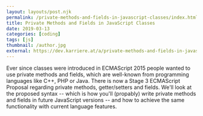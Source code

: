```yaml
---
layout: layouts/post.njk
permalink: /private-methods-and-fields-in-javascript-classes/index.html
title: Private Methods and Fields in JavaScript Classes
date: 2019-03-13
categories: [coding]
tags: [js]
thumbnail: /author.jpg
external: https://dev.karriere.at/a/private-methods-and-fields-in-javascript-classes
---
```


Ever since classes were introduced in ECMAScript 2015 people wanted to use private methods and fields, which are well-known from programming languages like C++, PHP or Java. There is now a Stage 3 ECMAScript Proposal regarding private methods, getter/setters and fields. We'll look at the proposed syntax -- which is how you'll (propably) write private methods and fields in future JavaScript versions -- and how to achieve the same functionality with current language features.

<!--

Ever since classes were introduced in ECMAScript 2015 people wanted to use private methods and fields, which are well-known from programming languages like C++, PHP or Java. There is now a [Stage 3 ECMAScript Proposal][Proposal] regarding private methods, getter/setters and fields. We'll look at the proposed syntax -- which is how you'll (propably) write private methods and fields in future JavaScript versions -- and how to achieve the same functionality with current language features.

What is a Stage 3 ECMAScript Proposal you might ask? Since ECMAScript 2015 (commonly known as ES6) new language features have to go through [four stages][The TC39 Process], before they're added to the official [ECMAScript Language Specification][ECMAScript]. The TC39 committee decides whether a feature proposal is worth looking into and what stage it's currently at. A proposal gets refined until the committee decides to change its stage. When a feature reaches stage 4 it will be added to the formal language specification and everyone can start implementing (if they haven't done so already) and using it.

The proposal "Private methods and getter/setters for JavaScript classes" suggests that,

> To make methods, getter/setters or fields private, [we] just give them a name starting with #.

Let's write a minimal `Counter` class as an example:

```js
class Counter {
    #value = 0;
    get value() {
        return this.#value;
    }
    increment() {
        this.#value++;
    }
}

const c = new Counter();
c.increment();
c.increment();
c.increment();
console.log(c.value); // 3
```

The `value` property of `Counter` instances can't be accessed if you don't provide getter/setter functions. The same is true for private methods (`#myPrivateMethod() { ... }`).

If you want to use private methods and fields right now, without waiting for the proposal's acceptance, you can use [WeakMap]. A weak map is a collection where keys are weakly referenced and have to be objects, in this example an instance of `Counter`:

```js
const privates = new WeakMap();

class Counter {
    constructor() {
        privates.set(this, {
            value: 0
        });
    }

    get value() {
        return privates.get(this).value;
    }

    increment() {
        privates.get(this).value += 1;
    }
}

const c = new Counter();
c.increment();
c.increment();
c.increment();
c.value = NaN; // Doesn’t do anything …
console.log(Object.getOwnPropertyNames(c)); // []
console.log(c.value); // 3
```

The concept isn't as fragile as a naming convention for private fields, like prefixing fields with an underscore (`this._privateField`). It's also more memory-efficient than using closures for privacy.

You might argue that the `privates` variable, which holds the weak map, can be accessed by anyone. However, if your counter is a module, and the class is exported via `module.exports = Counter;`, the weak map is inaccessible by other modules.

This example is actually what [Babel] does when transforming private methods and fields, although [Babel's code][Babel REPL] is more elaborate. Using Babel is a another way you can use private fields right now in your JavaScript code. You can also use TypeScript, but it has a different syntax (the familiar `private` keyword), which might differ from the ECMAScript language specification when the proposal we've talked about reaches stage 4.

There you have it, three way's of using private members in your JavaScript classes. Let me know if this article has helped you or if you have any feedback.

[Proposal]: https://github.com/tc39/proposal-private-methods
[The TC39 Process]: https://tc39.github.io/process-document/
[ECMAScript]: https://tc39.github.io/ecma262/
[WeakMap]: https://developer.mozilla.org/en-US/docs/Web/JavaScript/Reference/Global_Objects/WeakMap
[Babel]: https://babeljs.io/
[Babel REPL]: https://babeljs.io/repl#?babili=false&browsers=&build=&builtIns=false&spec=false&loose=false&code_lz=MYGwhgzhAEDCD2BXAdgFwKYCdoG8BQ0h0AxAG5giLrQC80ADANwFEDm6q05l6AFAJS4WRIpg6JMyaKgAWASwgA6MhSrMRAX2HQ5yYGIC26NAKEiRshcu5UA1LfVEtWvMHjIInYLWjJ0AdzgkNCwBZmBFXX10IxN-cMi9Q2NUMNdE6NjU-Nd3CHgQdEUQeFZeCJt0eOgAehroAGY8IA&debug=false&forceAllTransforms=false&shippedProposals=false&circleciRepo=&evaluate=true&fileSize=false&timeTravel=false&sourceType=module&lineWrap=true&presets=stage-3&prettier=false&targets=&version=7.3.4

-->
